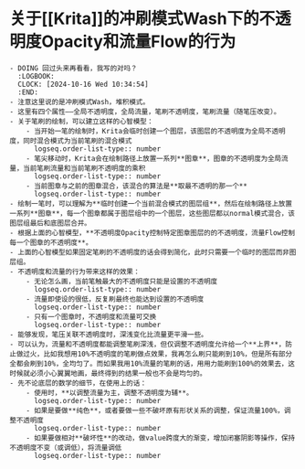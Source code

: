 # 关于[[Krita]]的冲刷模式Wash下的不透明度Opacity和流量Flow的行为
	- DOING 回过头来再看看，我写的对吗？
	  :LOGBOOK:
	  CLOCK: [2024-10-16 Wed 10:34:54]
	  :END:
	- 注意这里说的是冲刷模式Wash，堆积模式。
	- 这里有四个属性——全局不透明度，全局流量，笔刷不透明度，笔刷流量（随笔压改变）。
	- 关于笔刷的绘制，可以建立这样的心智模型：
		- 当开始一笔的绘制时，Krita会临时创建一个图层，该图层的不透明度为全局不透明度，同时混合模式为当前笔刷的混合模式
		  logseq.order-list-type:: number
		- 笔尖移动时，Krita会在绘制路径上放置一系列**图章**，图章的不透明度为全局流量，当前笔刷流量和当前笔刷不透明度的乘积
		  logseq.order-list-type:: number
		- 当前图章与之前的图章混合，该混合的算法是**取最不透明的那一个**
		  logseq.order-list-type:: number
	- 绘制一笔时，可以理解为**临时创建一个当前混合模式的图层组**，然后在绘制路径上放置一系列**图章**，每一个图章都属于图层组中的一个图层，这些图层都以normal模式混合，该图层组最后和底图层合并。
	- 根据上面的心智模型，**不透明度Opacity控制特定图章图层的的不透明度，流量Flow控制每一个图章的不透明度**。
	- 上面的心智模型如果固定笔刷的不透明度的话会得到简化，此时只需要一个临时的图层而非图层组。
	- 不透明度和流量的行为带来这样的效果：
		- 无论怎么画，当前笔触最大的不透明度只能是设置的不透明度
		  logseq.order-list-type:: number
		- 流量即使设的很低，反复刷最终也能达到设置的不透明度
		  logseq.order-list-type:: number
		- 只有一个图章时，不透明度和流量可交换
		  logseq.order-list-type:: number
	- 能够发现，笔压关联不透明度时，深浅变化比流量更平滑一些。
	- 可以认为，流量和不透明度都能调整笔刷深浅，但仅调整不透明度允许给一个**上界**，防止做过火，比如我想用10%不透明度的笔刷做点效果，我再怎么刷只能刷到10%，但是所有部分全都会刷到10%，全均匀了。而如果我用10%流量的笔刷的话，用用力能刷到100%的效果去，这时候就必须小心翼翼地画，最终得到的结果一般也不会是均匀的。
	- 先不论底层的数学的细节，在使用上的话：
		- 使用时，**以调整流量为主，调整不透明度为辅**。
		  logseq.order-list-type:: number
		- 如果是要做**纯色**，或者要做一些不破坏原有形状关系的调整，保证流量100%，调整不透明度
		  logseq.order-list-type:: number
		- 如果要做相对**破坏性**的改动，做value跨度大的渐变，增加闭塞阴影等操作，保持不透明度不变（或调低），将流量调低
		  logseq.order-list-type:: number
